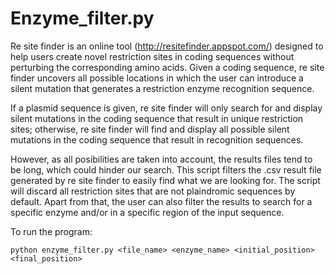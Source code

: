 # Enzyme_filter.py 
Re site finder is an online tool (http://resitefinder.appspot.com/) designed to help users create novel restriction sites in coding sequences without perturbing the corresponding amino acids. Given a coding sequence, re site finder uncovers all possible locations in which the user can introduce a silent mutation that generates a restriction enzyme recognition sequence. 

If a plasmid sequence is given, re site finder will only search for and display silent mutations in the coding sequence that result in unique restriction sites; otherwise, re site finder will find and display all possible silent mutations in the coding sequence that result in recognition sequences. 

However, as all posibilities are taken into account, the results files tend to be long, which could hinder our search. This script filters the .csv result file generated by re site finder to easily find what we are looking for. The script will discard all restriction sites that are not plaindromic sequences by default. Apart from that, the user can also filter the results to search for a specific enzyme and/or in a specific region of the input sequence.

To run the program:

    python enzyme_filter.py <file_name> <enzyme_name> <initial_position> <final_position>
    
